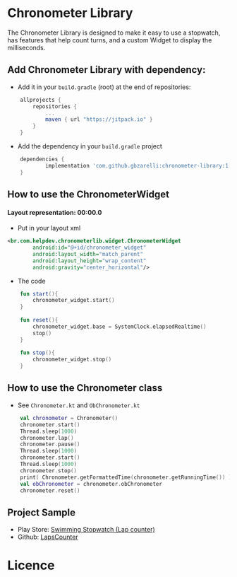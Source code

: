 # Chronometer Library
 
 The Chronometer Library is designed to make it easy to use a stopwatch, 
 has features that help count turns, and a custom Widget to display 
 the milliseconds.
 
## Add Chronometer Library with dependency:

- Add it in your `build.gradle` (root) at the end of repositories:

```gradle
	allprojects {
		repositories {
			...
			maven { url "https://jitpack.io" }
		}
	}
```

- Add the dependency in your `build.gradle` project

```gradle
	dependencies {
	        implementation 'com.github.gbzarelli:chronometer-library:1.0.0'
	}
```

## How to use the ChronometerWidget
 
#### Layout representation: 00:00.0
 
- Put in your layout xml

```xml
<br.com.helpdev.chronometerlib.widget.ChronometerWidget
        android:id="@+id/chronometer_widget"
        android:layout_width="match_parent"
        android:layout_height="wrap_content"
        android:gravity="center_horizontal"/>
```

- The code 

```kotlin
    fun start(){
        chronometer_widget.start()
    }
    
    fun reset(){
        chronometer_widget.base = SystemClock.elapsedRealtime()
        stop() 
    }
    
    fun stop(){
        chronometer_widget.stop()
    }
```

## How to use the Chronometer class

- See `Chronometer.kt` and `ObChronometer.kt`

```kotlin
    val chronometer = Chronometer()
    chronometer.start()
    Thread.sleep(1000)
    chronometer.lap()
    chronometer.pause()
    Thread.sleep(1000)
    chronometer.start()
    Thread.sleep(1000)
    chronometer.stop()
    print( Chronometer.getFormattedTime(chronometer.getRunningTime()) )
    val obChronometer = chronometer.obChronometer
    chronometer.reset()
```

## Project Sample

- Play Store: [Swimming Stopwatch (Lap counter)](https://play.google.com/store/apps/details?id=br.com.helpdev.lapscounter.swimming&hl=en)
- Github: [LapsCounter](https://github.com/gbzarelli/LapsCounter)

# Licence